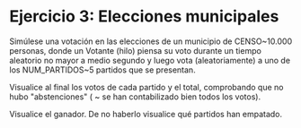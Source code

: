 # Ejercicio 3: Elecciones municipales
Simúlese una votación en las elecciones de un municipio de CENSO~10.000 personas, donde un Votante (hilo) piensa su voto durante un tiempo aleatorio no mayor a medio segundo y luego vota (aleatoriamente) a uno de los NUM_PARTIDOS~5 partidos que se presentan.

Visualice al final los votos de cada partido y el total, comprobando que no hubo "abstenciones" ( ~ se han contabilizado bien todos los votos).

Visualice el ganador. De no haberlo visualice qué partidos han empatado.
